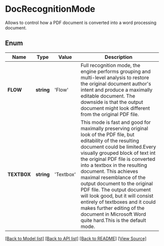 ﻿# DocRecognitionMode
Allows to control how a PDF document is converted into a word processing document.

## Enum
Name | Type | Value | Description
------------ | ------------- | ------------- | -------------
**FLOW** | **string** | 'Flow' | Full recognition mode, the engine performs grouping and multi-level analysis to restore the original document author's intent and produce a maximally editable document. The downside is that the output document might look different from the original PDF file.
**TEXTBOX** | **string** | 'Textbox' | This mode is fast and good for maximally preserving original look of the PDF file, but editability of the resulting document could be limited.Every visually grouped block of text int the original PDF file is converted into a textbox in the resulting document. This achieves maximal resemblance of the output document to the original PDF file. The output document will look good, but it will consist entirely of textboxes and it could makes further editing of the document in Microsoft Word quite hard.This is the default mode.

[[Back to Model list]](../README.md#documentation-for-models) [[Back to API list]](../README.md#documentation-for-api-endpoints) [[Back to README]](../README.md) [[View Source]](../src/Aspose/PDF/Model/DocRecognitionMode.php)


